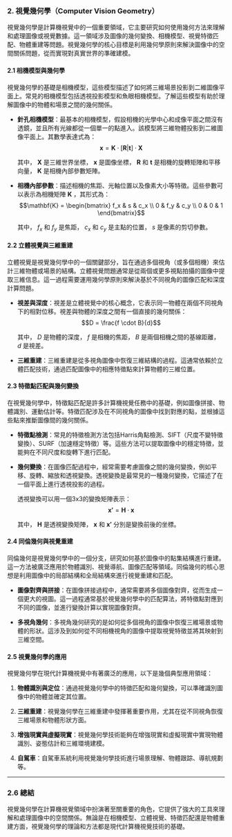 ### 2. **視覺幾何學（Computer Vision Geometry）**

視覺幾何學是計算機視覺中的一個重要領域，它主要研究如何使用幾何方法來理解和處理圖像或視覺數據。這一領域涉及圖像的幾何變換、相機模型、視覺特徵匹配、物體重建等問題。視覺幾何學的核心目標是利用幾何學原則來解決圖像中的空間關係問題，從而實現對真實世界的準確建模。

#### 2.1 **相機模型與幾何學**

視覺幾何學的基礎是相機模型，這些模型描述了如何將三維場景投影到二維圖像平面上。常見的相機模型包括透視投影模型和魚眼相機模型。了解這些模型有助於理解圖像中的物體和場景之間的幾何關係。

- **針孔相機模型**：最基本的相機模型，假設相機的光學中心和成像平面之間沒有透鏡，並且所有光線都從一個單一的點進入。該模型將三維物體投影到二維圖像平面上。其數學表達式為：
  $$\mathbf{x} = \mathbf{K} \cdot [\mathbf{R} | \mathbf{t}] \cdot \mathbf{X}$$

  其中， $`\mathbf{X}`$  是三維世界坐標， $`\mathbf{x}`$  是圖像坐標， $`\mathbf{R}`$  和  $`\mathbf{t}`$  是相機的旋轉矩陣和平移向量， $`\mathbf{K}`$  是相機內部參數矩陣。

- **相機內部參數**：描述相機的焦距、光軸位置以及像素大小等特徵。這些參數可以表示為相機矩陣  $`\mathbf{K}`$ ，其形式為：
  $$\mathbf{K} =
  \begin{bmatrix}
  f_x & s & c_x \\
  0 & f_y & c_y \\
  0 & 0 & 1
  \end{bmatrix}$$

  其中， $`f_x`$  和  $`f_y`$  是焦距， $`c_x`$  和  $`c_y`$  是主點的位置， $`s`$  是像素的剪切參數。

#### 2.2 **立體視覺與三維重建**

立體視覺是視覺幾何學中的一個關鍵部分，旨在通過多個視角（或多個相機）來估計三維物體或場景的結構。立體視覺問題通常是從兩個或更多視點拍攝的圖像中提取三維信息。這一過程需要運用幾何學原則來解決基於不同視角的圖像匹配和深度計算問題。

- **視差與深度**：視差是立體視覺中的核心概念，它表示同一物體在兩個不同視角下的相對位移。視差與物體的深度之間有一個直接的幾何關係：
  $$D = \frac{f \cdot B}{d}$$

  其中， $`D`$  是物體的深度， $`f`$  是相機的焦距， $`B`$  是兩個相機之間的基線距離， $`d`$  是視差。

- **三維重建**：三維重建是從多視角圖像中恢復三維結構的過程。這通常依賴於立體匹配技術，通過匹配圖像中的相應特徵點來計算物體的三維位置。

#### 2.3 **特徵點匹配與幾何變換**

在視覺幾何學中，特徵點匹配是許多計算機視覺任務中的基礎，例如圖像拼接、物體識別、運動估計等。特徵匹配涉及在不同視角的圖像中找到對應的點，並根據這些點來推斷圖像間的幾何關係。

- **特徵點檢測**：常見的特徵檢測方法包括Harris角點檢測、SIFT（尺度不變特徵變換）、SURF（加速穩定特徵）等。這些方法可以提取圖像中的穩定特徵，並能夠在不同尺度和旋轉下進行匹配。

- **幾何變換**：在圖像匹配過程中，經常需要考慮圖像之間的幾何變換，例如平移、旋轉、縮放和透視變換。透視變換是最常見的一種幾何變換，它描述了在一個平面上進行透視投影的過程。

  透視變換可以用一個3x3的變換矩陣表示：
  $$\mathbf{x'} = \mathbf{H} \cdot \mathbf{x}$$

  其中， $`\mathbf{H}`$  是透視變換矩陣， $`\mathbf{x}`$  和  $`\mathbf{x'}`$  分別是變換前後的坐標。

#### 2.4 **同倫幾何與視覺重建**

同倫幾何是視覺幾何學中的一個分支，研究如何基於圖像中的點集結構進行重建。這一方法被廣泛應用於物體識別、視覺導航、圖像匹配等領域。同倫幾何的核心思想是利用圖像中的局部結構和全局結構來進行視覺重建和匹配。

- **圖像對齊與拼接**：在圖像拼接過程中，通常需要將多個圖像對齊，從而生成一個更大的視圖。這一過程通常基於視覺幾何學中的匹配算法，將特徵點對應到不同的圖像，並進行變換計算以實現圖像對齊。

- **多視角幾何**：多視角幾何研究的是如何從多個視角的圖像中恢復三維場景或物體的形狀。這涉及到如何從不同相機視角的圖像中提取視覺特徵並將其映射到三維空間。

#### 2.5 **視覺幾何學的應用**

視覺幾何學在現代計算機視覺中有著廣泛的應用，以下是幾個典型應用領域：

1. **物體識別與定位**：通過視覺幾何學中的特徵匹配和幾何變換，可以準確識別圖像中的物體並確定其位置。

2. **三維重建**：視覺幾何學在三維重建中發揮著重要作用，尤其在從不同視角恢復三維場景和物體形狀方面。

3. **增強現實與虛擬現實**：視覺幾何學技術能夠在增強現實和虛擬現實中實現物體識別、姿態估計和三維環境建模。

4. **自駕車**：自駕車系統利用視覺幾何學技術進行場景理解、物體跟踪、導航規劃等。

---

### 2.6 **總結**

視覺幾何學在計算機視覺領域中扮演著至關重要的角色，它提供了強大的工具來理解和處理圖像中的空間關係。無論是在相機模型、立體視覺、特徵匹配還是物體重建方面，視覺幾何學的理論和方法都是現代計算機視覺技術的基礎。